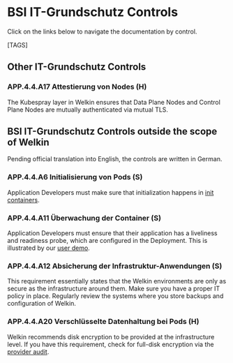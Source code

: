 # BSI IT-Grundschutz Controls

Click on the links below to navigate the documentation by control.

[TAGS]

## Other IT-Grundschutz Controls

<!-- vale off -->
### APP.4.4.A17 Attestierung von Nodes (H)
<!-- vale on -->

The Kubespray layer in Welkin ensures that Data Plane Nodes and Control Plane Nodes are mutually authenticated via mutual TLS.

## BSI IT-Grundschutz Controls outside the scope of Welkin

Pending official translation into English, the controls are written in German.

<!-- vale off -->
### APP.4.4.A6 Initialisierung von Pods (S)
<!-- vale on -->

Application Developers must make sure that initialization happens in [init containers](https://kubernetes.io/docs/concepts/workloads/pods/init-containers/).

<!-- vale off -->
### APP.4.4.A11 Überwachung der Container (S)
<!-- vale on -->

Application Developers must ensure that their application has a liveliness and readiness probe, which are configured in the Deployment. This is illustrated by our [user demo](https://github.com/elastisys/welkin/blob/main/user-demo/deploy/welkin-user-demo/templates/deployment.yaml).

<!-- vale off -->
### APP.4.4.A12 Absicherung der Infrastruktur-Anwendungen (S)
<!-- vale on -->

This requirement essentially states that the Welkin environments are only as secure as the infrastructure around them. Make sure you have a proper IT policy in place. Regularly review the systems where you store backups and configuration of Welkin.

<!-- vale off -->
### APP.4.4.A20 Verschlüsselte Datenhaltung bei Pods (H)
<!-- vale on -->

Welkin recommends disk encryption to be provided at the infrastructure level. If you have this requirement, check for full-disk encryption via the [provider audit](../../operator-manual/provider-audit.md).
